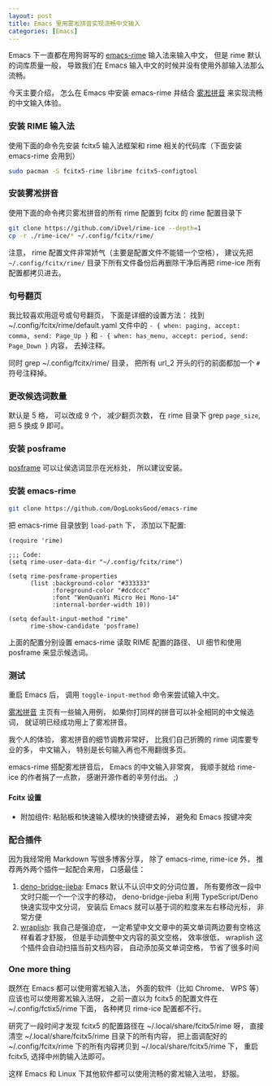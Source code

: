 ```yaml
---
layout: post
title: Emacs 里用雾凇拼音实现流畅中文输入
categories: [Emacs]
---
```


Emacs 下一直都在用狗哥写的 [emacs-rime](https://github.com/DogLooksGood/emacs-rime) 输入法来输入中文， 但是 rime 默认的词库质量一般， 导致我们在 Emacs 输入中文的时候并没有使用外部输入法那么流畅。

今天主要介绍， 怎么在 Emacs 中安装 emacs-rime 并结合 [雾凇拼音](https://github.com/iDvel/rime-ice) 来实现流畅的中文输入体验。

### 安装 RIME 输入法

使用下面的命令先安装 fcitx5 输入法框架和 rime 相关的代码库（下面安装 emacs-rime 会用到）

```bash
sudo pacman -S fcitx5-rime librime fcitx5-configtool
```

### 安装雾凇拼音

使用下面的命令拷贝雾凇拼音的所有 rime 配置到 fcitx 的 rime 配置目录下

```bash
git clone https://github.com/iDvel/rime-ice --depth=1
cp -r ./rime-ice/* ~/.config/fcitx/rime/
```

注意， rime 配置文件非常娇气（主要是配置文件不能错一个空格）， 建议先把 `~/.config/fcitx/rime/` 目录下所有文件备份后再删除干净后再把 rime-ice 所有配置都拷贝进去。

### 句号翻页
我比较喜欢用逗号或句号翻页， 下面是详细的设置方法：
找到 ~/.config/fcitx/rime/default.yaml 文件中的 `- { when: paging, accept: comma, send: Page_Up }` 和 `- { when: has_menu, accept: period, send: Page_Down }` 内容， 去掉注释。

同时 grep ~/.config/fcitx/rime/ 目录， 把所有 url_2 开头的行的前面都加一个 `#` 符号注释掉。

### 更改候选词数量
默认是 5 格， 可以改成 9 个， 减少翻页次数， 在 rime 目录下 grep `page_size`, 把 5 换成 9 即可。

### 安装 posframe

[posframe](https://github.com/tumashu/posframe) 可以让侯选词显示在光标处， 所以建议安装。

### 安装 emacs-rime

```bash
git clone https://github.com/DogLooksGood/emacs-rime
```

把 emacs-rime 目录放到 ```load-path``` 下， 添加以下配置:

```elisp
(require 'rime)

;;; Code:
(setq rime-user-data-dir "~/.config/fcitx/rime")

(setq rime-posframe-properties
      (list :background-color "#333333"
            :foreground-color "#dcdccc"
            :font "WenQuanYi Micro Hei Mono-14"
            :internal-border-width 10))

(setq default-input-method "rime"
      rime-show-candidate 'posframe)
```

上面的配置分别设置 emacs-rime 读取 RIME 配置的路径、 UI 细节和使用 posframe 来显示候选词。

### 测试
重启 Emacs 后， 调用 `toggle-input-method` 命令来尝试输入中文。

[雾凇拼音](https://github.com/iDvel/rime-ice) 主页有一些输入用例， 如果你打同样的拼音可以补全相同的中文候选词， 就证明已经成功用上了雾凇拼音。

我个人的体验， 雾凇拼音的细节调教非常好， 比我们自己折腾的 rime 词库要专业的多， 中文输入， 特别是长句输入再也不用翻很多页。

emacs-rime 搭配雾凇拼音后， Emacs 的中文输入非常爽， 我顺手就给 rime-ice 的作者捐了一点款， 感谢开源作者的辛劳付出。 ;)

#### Fcitx 设置
* 附加组件: 粘贴板和快速输入模块的快捷键去掉， 避免和 Emacs 按键冲突

### 配合插件
因为我经常用 Markdown 写很多博客分享， 除了 emacs-rime, rime-ice 外， 推荐两外两个插件一起配合来用， 口感最佳：

1. [deno-bridge-jieba](https://github.com/ginqi7/deno-bridge-jieba): Emacs 默认不认识中文的分词位置， 所有要修改一段中文时只能一个一个汉字的移动， deno-bridge-jieba 利用 TypeScript/Deno 快速实现中文分词， 安装后 Emacs 就可以基于词的粒度来左右移动光标， 非常方便
2. [wraplish](https://github.com/manateelazycat/wraplish): 我自己是强迫症， 一定希望中文文章中的英文单词两边要有空格这样看着才舒服， 但是手动调整中文内容的英文空格， 效率很低， wraplish 这个插件会自动扫描当前文档内容， 自动添加英文单词空格， 节省了很多时间

### One more thing
既然在 Emacs 都可以使用雾凇输入法， 外面的软件（比如 Chrome、 WPS 等）应该也可以使用雾凇输入法呀， 之前一直以为 fcitx5 的配置文件在 ~/.config/fctix5/rime 下面， 各种拷贝 rime-ice 配置都不行。 

研究了一段时间才发现 fcitx5 的配置路径在 ~/.local/share/fcitx5/rime 呀， 直接清空 ~/.local/share/fcitx5/rime 目录下的所有内容， 把上面调配好的 ~/.config/fcitx/rime 下的所有内容拷贝到 ~/.local/share/fcitx5/rime 下， 重启 fcitx5, 选择中州韵输入法即可。

这样 Emacs 和 Linux 下其他软件都可以使用流畅的雾凇输入法啦， 舒服。
